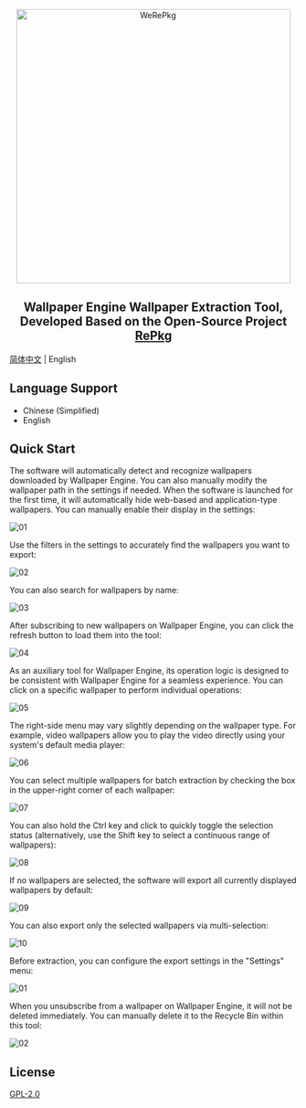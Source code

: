 <p align="center"><img alt="WeRePkg" src="docs/logo.png" width="480px"></p>

<div align="center"><h2>Wallpaper Engine Wallpaper Extraction Tool, Developed Based on the Open-Source Project <a href="https://github.com/notscuffed/repkg">RePkg</a></h2></div>

[简体中文](README.md) | English

## Language Support
* Chinese (Simplified)
* English

## Quick Start

The software will automatically detect and recognize wallpapers downloaded by Wallpaper Engine. You can also manually modify the wallpaper path in the settings if needed.
When the software is launched for the first time, it will automatically hide web-based and application-type wallpapers. You can manually enable their display in the settings:

![01](docs/01.gif)

Use the filters in the settings to accurately find the wallpapers you want to export:

![02](docs/02.gif)

You can also search for wallpapers by name:

![03](docs/03.gif)

After subscribing to new wallpapers on Wallpaper Engine, you can click the refresh button to load them into the tool:

![04](docs/04.gif)

As an auxiliary tool for Wallpaper Engine, its operation logic is designed to be consistent with Wallpaper Engine for a seamless experience.
You can click on a specific wallpaper to perform individual operations:

![05](docs/05.gif)

The right-side menu may vary slightly depending on the wallpaper type. For example, video wallpapers allow you to play the video directly using your system's default media player:

![06](docs/06.gif)

You can select multiple wallpapers for batch extraction by checking the box in the upper-right corner of each wallpaper:

![07](docs/07.gif)

You can also hold the Ctrl key and click to quickly toggle the selection status (alternatively, use the Shift key to select a continuous range of wallpapers):

![08](docs/08.gif)

If no wallpapers are selected, the software will export all currently displayed wallpapers by default:

![09](docs/09.gif)

You can also export only the selected wallpapers via multi-selection:

![10](docs/10.gif)

Before extraction, you can configure the export settings in the "Settings" menu:

![01](docs/01.png)

When you unsubscribe from a wallpaper on Wallpaper Engine, it will not be deleted immediately. You can manually delete it to the Recycle Bin within this tool:

![02](docs/02.jpg)

## License

[GPL-2.0](LICENSE)